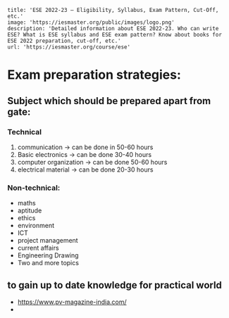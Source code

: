 ```embed
title: 'ESE 2022-23 – Eligibility, Syllabus, Exam Pattern, Cut-Off, etc.'
image: 'https://iesmaster.org/public/images/logo.png'
description: 'Detailed information about ESE 2022-23. Who can write ESE? What is ESE syllabus and ESE exam pattern? Know about books for ESE 2022 preparation, cut-off, etc.'
url: 'https://iesmaster.org/course/ese'
```

# Exam preparation strategies:
## Subject which should be prepared apart from gate:
### Technical
1) communication  -> can be done in 50-60 hours
2) Basic electronics -> can be done 30-40 hours
3) computer organization -> can be done 50-60 hours
4) electrical material -> can be done 20-30 hours
### Non-technical:
- maths
- aptitude
- ethics
- environment
- ICT
- project management
- current affairs
- Engineering Drawing
- Two and more topics
## to gain up to date knowledge for practical world
- https://www.pv-magazine-india.com/
- 
